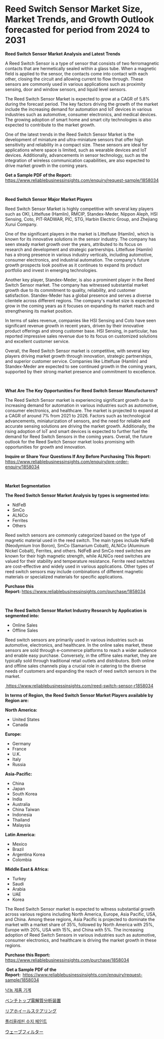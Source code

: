 <p><h1>Reed Switch Sensor Market Size, Market Trends, and Growth Outlook forecasted for period from 2024 to 2031</h1></p><p><strong>Reed Switch Sensor Market Analysis and Latest Trends</strong></p>
<p><p>A Reed Switch Sensor is a type of sensor that consists of two ferromagnetic contacts that are hermetically sealed within a glass tube. When a magnetic field is applied to the sensor, the contacts come into contact with each other, closing the circuit and allowing current to flow through. These sensors are commonly used in various applications such as proximity sensing, door and window sensors, and liquid level sensors.</p><p>The Reed Switch Sensor Market is expected to grow at a CAGR of 5.8% during the forecast period. The key factors driving the growth of the market include the increasing demand for automation and IoT devices in various industries such as automotive, consumer electronics, and medical devices. The growing adoption of smart home and smart city technologies is also expected to contribute to the market growth.</p><p>One of the latest trends in the Reed Switch Sensor Market is the development of miniature and ultra-miniature sensors that offer high sensitivity and reliability in a compact size. These sensors are ideal for applications where space is limited, such as wearable devices and IoT devices. Additionally, advancements in sensor technology, such as the integration of wireless communication capabilities, are also expected to drive market growth in the coming years.</p></p>
<p><strong>Get a Sample PDF of the Report:&nbsp;</strong> <a href="https://www.reliablebusinessinsights.com/enquiry/request-sample/1858034">https://www.reliablebusinessinsights.com/enquiry/request-sample/1858034</a></p>
<p>&nbsp;</p>
<p><strong>Reed Switch Sensor Major Market Players</strong></p>
<p><p>Reed Switch Sensor Market is highly competitive with several key players such as OKI, Littelfuse (Hamlin), RMCIP, Standex-Meder, Nippon Aleph, HSI Sensing, Coto, PIT-RADWAR, PIC, STG, Harbin Electric Group, and Zhejiang Xurui Company. </p><p>One of the significant players in the market is Littelfuse (Hamlin), which is known for its innovative solutions in the sensor industry. The company has seen steady market growth over the years, attributed to its focus on research and development and strategic partnerships. Littelfuse (Hamlin) has a strong presence in various industry verticals, including automotive, consumer electronics, and industrial automation. The company's future growth prospects look positive as it continues to expand its product portfolio and invest in emerging technologies.</p><p>Another key player, Standex-Meder, is also a prominent player in the Reed Switch Sensor market. The company has witnessed substantial market growth due to its commitment to quality, reliability, and customer satisfaction. Standex-Meder has a global presence and serves a diverse clientele across different regions. The company's market size is expected to grow in the coming years as it focuses on expanding its market reach and strengthening its market position.</p><p>In terms of sales revenue, companies like HSI Sensing and Coto have seen significant revenue growth in recent years, driven by their innovative product offerings and strong customer base. HSI Sensing, in particular, has reported impressive sales revenue due to its focus on customized solutions and excellent customer service.</p><p>Overall, the Reed Switch Sensor market is competitive, with several key players driving market growth through innovation, strategic partnerships, and superior customer service. Companies like Littelfuse (Hamlin) and Standex-Meder are expected to see continued growth in the coming years, supported by their strong market presence and commitment to excellence.</p></p>
<p>&nbsp;</p>
<p><strong>What Are The Key Opportunities For Reed Switch Sensor Manufacturers?</strong></p>
<p><p>The Reed Switch Sensor market is experiencing significant growth due to increasing demand for automation in various industries such as automotive, consumer electronics, and healthcare. The market is projected to expand at a CAGR of around 7% from 2021 to 2026. Factors such as technological advancements, miniaturization of sensors, and the need for reliable and accurate sensing solutions are driving the market growth. Additionally, the rising adoption of IoT and smart devices is expected to further fuel the demand for Reed Switch Sensors in the coming years. Overall, the future outlook for the Reed Switch Sensor market looks promising with opportunities for growth and innovation.</p></p>
<p><strong>Inquire or Share Your Questions If Any Before Purchasing This Report:</strong> <a href="https://www.reliablebusinessinsights.com/enquiry/pre-order-enquiry/1858034">https://www.reliablebusinessinsights.com/enquiry/pre-order-enquiry/1858034</a></p>
<p>&nbsp;</p>
<p><strong>Market Segmentation</strong></p>
<p><strong>The Reed Switch Sensor Market Analysis by types is segmented into:</strong></p>
<p><ul><li>NdFeB</li><li>SmCo</li><li>ALNiCo</li><li>Ferrites</li><li>Others</li></ul></p>
<p><p>Reed switch sensors are commonly categorized based on the type of magnetic material used in the reed switch. The main types include NdFeB (Neodymium Iron Boron), SmCo (Samarium Cobalt), ALNiCo (Aluminum Nickel Cobalt), Ferrites, and others. NdFeB and SmCo reed switches are known for their high magnetic strength, while ALNiCo reed switches are valued for their stability and temperature resistance. Ferrite reed switches are cost-effective and widely used in various applications. Other types of reed switch sensors may include combinations of different magnetic materials or specialized materials for specific applications.</p></p>
<p><strong>Purchase this Report:&nbsp;</strong><a href="https://www.reliablebusinessinsights.com/purchase/1858034">https://www.reliablebusinessinsights.com/purchase/1858034</a></p>
<p>&nbsp;</p>
<p><strong>The Reed Switch Sensor Market Industry Research by Application is segmented into:</strong></p>
<p><ul><li>Online Sales</li><li>Offline Sales</li></ul></p>
<p><p>Reed switch sensors are primarily used in various industries such as automotive, electronics, and healthcare. In the online sales market, these sensors are sold through e-commerce platforms to reach a wider audience and enable easy purchase. Conversely, in the offline sales market, they are typically sold through traditional retail outlets and distributors. Both online and offline sales channels play a crucial role in catering to the diverse needs of customers and expanding the reach of reed switch sensors in the market.</p></p>
<p><a href="https://www.reliablebusinessinsights.com/reed-switch-sensor-r1858034">&nbsp;https://www.reliablebusinessinsights.com/reed-switch-sensor-r1858034</a></p>
<p><strong>In terms of Region, the Reed Switch Sensor Market Players available by Region are:</strong></p>
<p>
    <p> <strong> North America: </strong>
        <ul>
            <li>United States</li>
            <li>Canada</li>
        </ul>
        </p> 
    <p> <strong> Europe: </strong>
        <ul>
            <li>Germany</li>
            <li>France</li>
            <li>U.K.</li>
            <li>Italy</li>
            <li>Russia</li>
        </ul>
        </p> 
    <p> <strong> Asia-Pacific: </strong>
        <ul>
            <li>China</li>
            <li>Japan</li>
            <li>South Korea</li>
            <li>India</li>
            <li>Australia</li>
            <li>China Taiwan</li>
            <li>Indonesia</li>
            <li>Thailand</li>
            <li>Malaysia</li>
        </ul>
        </p> 
    <p> <strong> Latin America: </strong>
        <ul>
            <li>Mexico</li>
            <li>Brazil</li>
            <li>Argentina Korea</li>
            <li>Colombia</li>
        </ul>
        </p> 
    <p> <strong> Middle East & Africa: </strong>
        <ul>
            <li>Turkey</li>
            <li>Saudi</li>
            <li>Arabia</li>
            <li>UAE</li>
            <li>Korea</li>
        </ul>
    </p>
    </p>
<p><p>The Reed Switch Sensor market is expected to witness substantial growth across various regions including North America, Europe, Asia Pacific, USA, and China. Among these regions, Asia Pacific is projected to dominate the market with a market share of 35%, followed by North America with 25%, Europe with 20%, USA with 15%, and China with 5%. The increasing adoption of Reed Switch Sensors in various industries such as automotive, consumer electronics, and healthcare is driving the market growth in these regions.</p></p>
<p><strong>Purchase this Report: </strong><a href="https://www.reliablebusinessinsights.com/purchase/1858034">https://www.reliablebusinessinsights.com/purchase/1858034</a></p>
<p>&nbsp;<strong>Get a Sample PDF of the Report:&nbsp;&nbsp;</strong><a href="https://www.reliablebusinessinsights.com/enquiry/request-sample/1858034">https://www.reliablebusinessinsights.com/enquiry/request-sample/1858034</a></p>
<p><strong></strong></p>
<p><p><a href="https://github.com/xvz497517413/Market-Research-Report-List-2/blob/main/2732501156446.md">낙농 제품 기계</a></p><p><a href="https://medium.com/@baileeupton1902/%E3%82%B0%E3%83%AD%E3%83%BC%E3%83%90%E3%83%AB%E3%83%99%E3%83%B3%E3%83%81%E3%83%88%E3%83%83%E3%83%97%E9%9B%BB%E8%A7%A3%E8%B3%AA%E5%88%86%E6%9E%90%E8%A3%85%E7%BD%AE%E5%B8%82%E5%A0%B4%E3%81%AE%E3%82%B5%E3%82%A4%E3%82%BA%E3%81%A8%E3%82%B7%E3%82%A7%E3%82%A2%E5%88%86%E6%9E%90-%E8%A3%BD%E5%93%81%E3%82%BF%E3%82%A4%E3%83%97%E5%88%A5-%E3%82%A2%E3%83%97%E3%83%AA%E3%82%B1%E3%83%BC%E3%82%B7%E3%83%A7%E3%83%B3%E5%88%A5-%E5%9C%B0%E5%9F%9F%E5%88%A5-%E4%BA%88%E6%B8%AC-2024%E5%B9%B4-2031%E5%B9%B4-31ae3c8eab82">ベンチトップ電解質分析装置</a></p><p><a href="https://github.com/BoydYundt1/Market-Research-Report-List-1/blob/main/6002772147328.md">リアホイールステアリング</a></p><p><a href="https://medium.com/@hershelkris/%ED%8F%B4%EB%A6%AC%EC%98%AC%EB%A0%88%ED%95%80-%EC%88%98%EC%A7%80-%EB%8F%84%EB%A3%8C-%EC%8B%9C%EC%9E%A5-%EC%98%88%EC%B8%A1-%EC%8B%9C%EC%9E%A5-%EB%8F%99%ED%96%A5-%EB%B0%8F-%EC%98%81%ED%96%A5-%EB%B6%84%EC%84%9D-2024-2031-f526f136fb60">폴리올레핀 수지 페인트</a></p><p><a href="https://github.com/JessKilback/Market-Research-Report-List-1/blob/main/5547667147329.md">ウェーブフィルター</a></p></p>